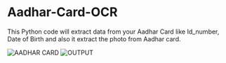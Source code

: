 # Aadhar-Card-OCR
This Python code will extract data from your Aadhar Card like Id_number, Date of Birth and also it extract the photo from Aadhar card.


![AADHAR CARD](https://user-images.githubusercontent.com/48207530/80412143-02917280-88eb-11ea-9099-029ec222554a.jpg)
![OUTPUT](https://user-images.githubusercontent.com/48207530/80412139-002f1880-88eb-11ea-977d-9bd7d09904cc.PNG)
